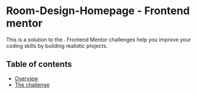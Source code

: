 # Room-Design-Homepage - Frontend mentor
This is a solution to the []().
Frontend Mentor challenges help you improve your coding skills by building realistic projects.

## Table of contents

- [Overview](#overview)
- [The challenge](#the-challenge)
